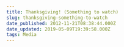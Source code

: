 ```yaml
---
title: Thanksgiving! (Something to watch)
slug: thanksgiving-something-to-watch
date_published: 2012-11-21T08:38:44.000Z
date_updated: 2019-05-09T19:39:58.000Z
tags: Media
---
```




